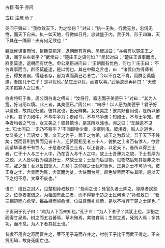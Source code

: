  
 古籍 荀子 尧问 
 
 
 
 
 
 古籍 注疏 
 荀子 
 

尧问于舜曰：“我欲致天下，为之奈何？”对曰：“执一无失，行微无怠，忠信无倦，而天下自来。执一如天地，行微如日月，忠诚盛于内，贲于外，形于四海，天下其在一隅邪！夫有何足致也！”

 
魏武侯谋事而当，群臣莫能逮，退朝而有喜色。吴起进曰：“亦尝有以楚庄王之语，闻于左右者乎？”武侯曰：“楚庄王之语何如？”吴起对曰：“楚庄王谋事而当，群臣莫逮，退朝而有忧色。申公巫臣进问曰：‘王朝而有忧色，何也？’庄王曰：‘不谷谋事而当，群臣莫能逮，是以忧也。其在中蘬之言也，曰：“诸侯自为得师者王，得友者霸，得疑者存，自为谋而莫己若者亡。”今以不谷之不肖，而群臣莫能逮，吾国几于亡乎！是以忧也。’楚庄王以忧，而君以喜。”武侯逡巡再拜曰：“天使夫子振寡人之过也。”

 
伯禽将归于鲁，周公谓伯禽之傅曰：“汝将行，盍志而子美德乎？”对曰：“其为人宽，好自用以慎。此三者，其美德已。”周公曰：“呜呼！以人恶为美德乎？君子好以道德，故其民归道。彼其宽也，出无辨矣，女又美之！彼其好自用也，是所以窭小也。君子力如牛，不与牛争力；走如马，不与马争走；知如士，不与士争知。彼争者均者之气也，女又美之！彼其慎也，是其所以浅也。闻之曰：‘无越逾不见士。’见士问曰：‘无乃不察乎？’不闻即物少至，少至则浅。彼浅者，贱人之道也，女又美之！吾语女：我、文王之为子，武王之为弟，成王之为叔父，吾于天下不贱矣；然而吾所执贽而见者十人，还贽而相见者三十人，貌执之士者百有馀人，欲言而请毕事者千有馀人，于是吾仅得三士焉，以正吾身，以定天下。吾所以得三士者，亡于十人与三十人中，乃在百人与千人之中。故上士吾薄为之貌，下士吾厚为之貌，人人皆以我为越逾好士，然故士至；士至而后见物，见物然后知其是非之所在。戒之哉！女以鲁国骄人，几矣！夫仰禄之士犹可骄也，正身之士不可骄也。彼正身之士，舍贵而为贱，舍富而为贫，舍佚而为劳，颜色黎黑而不失其所，是以天下之纪不息，文章不废也。”

 
语曰：缯丘之封人，见楚相孙叔敖曰：“吾闻之也：处官久者士妒之，禄厚者民怨之，位尊者君恨之。为相国有此三者，而不得罪于楚之士民何也？”孙叔敖曰：“吾三相楚而心愈卑，每益禄而施愈博，位滋尊而礼愈恭，是以不得罪于楚之士民也。”

 
子贡问于孔子曰：“赐为人下而未知也。”孔子曰：“为人下者乎？其犹土也。深抇之而得甘泉焉，树之而五谷蕃焉，草木殖焉，禽兽育焉；生则立焉，死则入焉；多其功，而不息。为人下者其犹土也。”

 
昔虞不用宫之奇而晋并之，莱不用子马而齐并之，纣刳王子比干而武王得之。不亲贤用知，故身死国亡也。

 